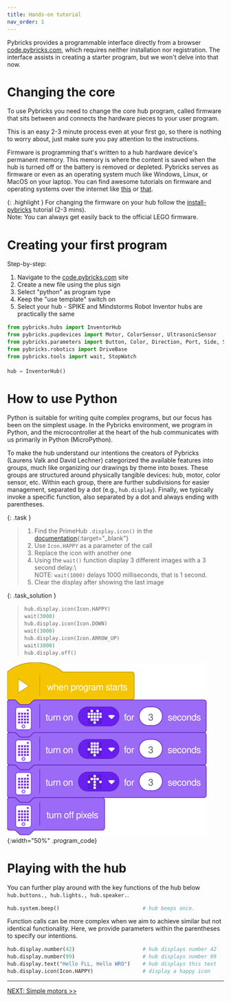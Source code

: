 ```yaml
---
title: Hands-on tutorial
nav_order: 1
---
```


Pybricks provides a programmable interface directly from a browser [code.pybricks.com](http://code.pybricks.com), which requires neither installation nor registration. The interface assists in creating a starter program, but we won't delve into that now.

# Changing the core

To use Pybricks you need to change the core hub program, called firmware that sits between and connects the hardware pieces to your user program.

This is an easy 2-3 minute process even at your first go, so there is nothing to worry about, just make sure you pay attention to the instructions.

Firmware is programming that's written to a hub hardware device's permanent memory. This memory is where the content is saved when the hub is turned off or the battery is removed or depleted. Pybricks serves as firmware or even as an operating system much like Windows, Linux, or MacOS on your laptop.
You can find awesome tutorials on firmware and operating systems over the internet like [this](https://www.techtarget.com/whatis/definition/firmware) or [that](https://en.wikipedia.org/wiki/Firmware).

{: .highlight }
For changing the firmware on your hub follow the [install-pybricks](https://pybricks.com/learn/getting-started/install-pybricks) tutorial (2-3 mins).\
Note: You can always get easily back to the official LEGO firmware.

# Creating your first program

Step-by-step:
1. Navigate to the [code.pybricks.com](http://code.pybricks.com) site
2. Create a new file using the plus sign
3. Select "python" as program type
4. Keep the "use template" switch on
5. Select your hub - SPIKE and Mindstorms Robot Inventor hubs are practically the same

```python
from pybricks.hubs import InventorHub
from pybricks.pupdevices import Motor, ColorSensor, UltrasonicSensor
from pybricks.parameters import Button, Color, Direction, Port, Side, Stop
from pybricks.robotics import DriveBase
from pybricks.tools import wait, StopWatch

hub = InventorHub()
```

# How to use Python

Python is suitable for writing quite complex programs, but our focus has been on the simplest usage. In the Pybricks environment, we program in Python, and the microcontroller at the heart of the hub communicates with us primarily in Python (MicroPython).

To make the hub understand our intentions the creators of Pybricks (Laurens Valk and David Lechner) categorized the available features into groups, much like organizing our drawings by theme into boxes. These groups are structured around physically tangible devices: hub, motor, color sensor, etc. Within each group, there are further subdivisions for easier management, separated by a dot (e.g., `hub.display`). Finally, we typically invoke a specific function, also separated by a dot and always ending with parentheses.

{: .task }
> 1. Find the PrimeHub `.display.icon()` in the [documentation](https://docs.pybricks.com/en/latest/hubs/primehub.html){:target="_blank"}
> 2. Use `Icon.HAPPY` as a parameter of the call
> 3. Replace the icon with another one
> 4. Using the `wait()` function display 3 different images with a 3 second delay.\  
>    NOTE: `wait(1000)` delays 1000 milliseconds, that is 1 second.
> 5. Clear the display after showing the last image

{: .task_solution }
> ```python
> hub.display.icon(Icon.HAPPY)
> wait(3000)
> hub.display.icon(Icon.DOWN)
> wait(3000)
> hub.display.icon(Icon.ARROW_UP)
> wait(3000)
> hub.display.off()
> ```

![tutorial_display](assets/tutorial_display.svg){:width="50%" .program_code}

# Playing with the hub

You can further play around with the key functions of the hub below `hub.buttons., hub.lights., hub.speaker.`.

```python
hub.system.beep()                           # hub beeps once.
```

Function calls can be more complex when we aim to achieve similar but not identical functionality. Here, we provide parameters within the parentheses to specify our intentions.

```python
hub.display.number(42)                      # hub displays number 42
hub.display.number(99)                      # hub displays number 99
hub.display.text("Hello FLL, Hello WRO")    # hub displays this text
hub.display.icon(Icon.HAPPY)                # display a happy icon
```



---
[NEXT: Simple motors >>](2_motors.md)